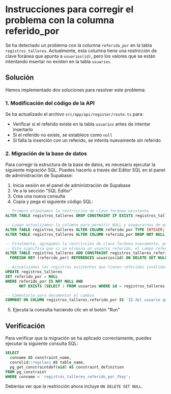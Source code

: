 # Instrucciones para corregir el problema con la columna referido_por

Se ha detectado un problema con la columna `referido_por` en la tabla `registros_talleres`. Actualmente, esta columna tiene una restricción de clave foránea que apunta a `usuarios(id)`, pero los valores que se están intentando insertar no existen en la tabla `usuarios`.

## Solución

Hemos implementado dos soluciones para resolver este problema:

### 1. Modificación del código de la API

Se ha actualizado el archivo `src/app/api/register/route.ts` para:

- Verificar si el referido existe en la tabla `usuarios` antes de intentar insertarlo
- Si el referido no existe, se establece como `null`
- Si falla la inserción con un referido, se intenta nuevamente sin referido

### 2. Migración de la base de datos

Para corregir la estructura de la base de datos, es necesario ejecutar la siguiente migración SQL. Puedes hacerlo a través del Editor SQL en el panel de administración de Supabase:

1. Inicia sesión en el panel de administración de Supabase
2. Ve a la sección "SQL Editor"
3. Crea una nueva consulta
4. Copia y pega el siguiente código SQL:

```sql
-- Primero eliminamos la restricción de clave foránea existente
ALTER TABLE registros_talleres DROP CONSTRAINT IF EXISTS registros_talleres_referido_por_fkey;

-- Luego actualizamos la columna para permitir NULL y asegurarnos de que sea INTEGER
ALTER TABLE registros_talleres ALTER COLUMN referido_por TYPE INTEGER;
ALTER TABLE registros_talleres ALTER COLUMN referido_por DROP NOT NULL;

-- Finalmente, agregamos la restricción de clave foránea nuevamente, pero con la opción ON DELETE SET NULL
-- Esto significa que si se elimina un usuario referido, el campo referido_por se establecerá en NULL
ALTER TABLE registros_talleres ADD CONSTRAINT registros_talleres_referido_por_fkey 
  FOREIGN KEY (referido_por) REFERENCES usuarios(id) ON DELETE SET NULL;

-- Actualizamos los registros existentes que tienen referidos inválidos
UPDATE registros_talleres 
SET referido_por = NULL 
WHERE referido_por IS NOT NULL AND 
      NOT EXISTS (SELECT 1 FROM usuarios WHERE id = registros_talleres.referido_por);

-- Comentario para documentar el cambio
COMMENT ON COLUMN registros_talleres.referido_por IS 'ID del usuario que refirió este registro (puede ser NULL)';
```

5. Ejecuta la consulta haciendo clic en el botón "Run"

## Verificación

Para verificar que la migración se ha aplicado correctamente, puedes ejecutar la siguiente consulta SQL:

```sql
SELECT 
  conname AS constraint_name,
  conrelid::regclass AS table_name,
  pg_get_constraintdef(oid) AS constraint_definition
FROM pg_constraint
WHERE conname = 'registros_talleres_referido_por_fkey';
```

Deberías ver que la restricción ahora incluye `ON DELETE SET NULL`. 